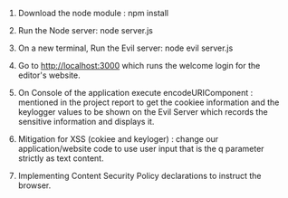 1. Download the node module : npm install
2. Run the Node server: node server.js
3. On a new terminal, Run the Evil server: node evil server.js 

4. Go to [http://localhost:3000](http://localhost:3000) which runs the welcome login for the editor's website.
5. On Console of  the application execute encodeURIComponent :
        mentioned in the project report to get the cookiee information and the keylogger values to be shown on the Evil Server which records the sensitive information and displays it.
6. Mitigation for XSS (cokiee and keyloger) :  change our application/website code to use user input that is the  q parameter strictly as text content. 
7. Implementing Content Security Policy declarations to instruct the browser.